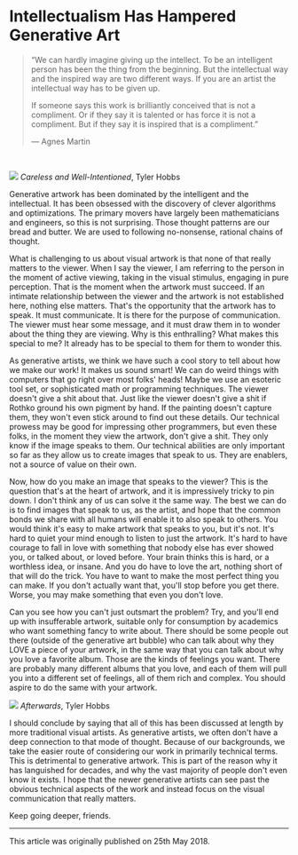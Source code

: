 # Intellectualism Has Hampered Generative Art


> “We can hardly imagine giving up the intellect. To be an intelligent person has been the thing from the beginning. But the intellectual way and the inspired way are two different ways. If you are an artist the intellectual way has to be given up.
> 
> If someone says this work is brilliantly conceived that is not a compliment. Or if they say it is talented or has force it is not a compliment. But if they say it is inspired that is a compliment.”
> 
> — Agnes Martin

<br/>

![](https://i.imgur.com/nDuQKcv.jpg)
*Careless and Well-Intentioned*, Tyler Hobbs


Generative artwork has been dominated by the intelligent and the intellectual. It has been obsessed with the discovery of clever algorithms and optimizations. The primary movers have largely been mathematicians and engineers, so this is not surprising. Those thought patterns are our bread and butter. We are used to following no-nonsense, rational chains of thought.

What is challenging to us about visual artwork is that none of that really matters to the viewer. When I say the viewer, I am referring to the person in the moment of active viewing, taking in the visual stimulus, engaging in pure perception. That is the moment when the artwork must succeed. If an intimate relationship between the viewer and the artwork is not established here, nothing else matters. That's the opportunity that the artwork has to speak. It must communicate. It is there for the purpose of communication. The viewer must hear some message, and it must draw them in to wonder about the thing they are viewing. Why is this enthralling? What makes this special to me? It already has to be special to them for them to wonder this.

As generative artists, we think we have such a cool story to tell about how we make our work! It makes us sound smart! We can do weird things with computers that go right over most folks' heads! Maybe we use an esoteric tool set, or sophisticated math or programming techniques. The viewer doesn't give a shit about that. Just like the viewer doesn't give a shit if Rothko ground his own pigment by hand. If the painting doesn't capture them, they won't even stick around to find out these details. Our technical prowess may be good for impressing other programmers, but even these folks, in the moment they view the artwork, don't give a shit. They only know if the image speaks to them. Our technical abilities are only important so far as they allow us to create images that speak to us. They are enablers, not a source of value on their own.

Now, how do you make an image that speaks to the viewer? This is the question that's at the heart of artwork, and it is impressively tricky to pin down. I don't think any of us can solve it the same way. The best we can do is to find images that speak to us, as the artist, and hope that the common bonds we share with all humans will enable it to also speak to others. You would think it's easy to make artwork that speaks to you, but it's not. It's hard to quiet your mind enough to listen to just the artwork. It's hard to have courage to fall in love with something that nobody else has ever showed you, or talked about, or loved before. Your brain thinks this is hard, or a worthless idea, or insane. And you do have to love the art, nothing short of that will do the trick. You have to want to make the most perfect thing you can make. If you don't actually want that, you'll stop before you get there. Worse, you may make something that even you don't love.

Can you see how you can't just outsmart the problem? Try, and you'll end up with insufferable artwork, suitable only for consumption by academics who want something fancy to write about. There should be some people out there (outside of the generative art bubble) who can talk about why they LOVE a piece of your artwork, in the same way that you can talk about why you love a favorite album. Those are the kinds of feelings you want. There are probably many different albums that you love, and each of them will pull you into a different set of feelings, all of them rich and complex. You should aspire to do the same with your artwork.

![](https://i.imgur.com/H8XBAI0.png)
*Afterwards*, Tyler Hobbs

I should conclude by saying that all of this has been discussed at length by more traditional visual artists. As generative artists, we often don't have a deep connection to that mode of thought. Because of our backgrounds, we take the easier route of considering our work in primarily technical terms. This is detrimental to generative artwork. This is part of the reason why it has languished for decades, and why the vast majority of people don't even know it exists. I hope that the newer generative artists can see past the obvious technical aspects of the work and instead focus on the visual communication that really matters. 

Keep going deeper, friends.

---

This article was originally published on 25th May 2018.

